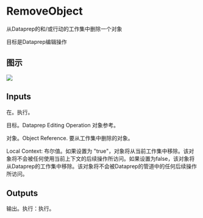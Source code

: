 # RemoveObject

从Dataprep的和/或行动的工作集中删除一个对象

目标是Dataprep编辑操作

## 图示

![]($-20221218-18353906.png)

## Inputs

在。执行。

目标。Dataprep Editing Operation 对象参考。

对象。Object Reference. 要从工作集中删除的对象。

Local Context: 布尔值。如果设置为 "true"，对象将从当前工作集中移除。该对象将不会被任何使用当前上下文的后续操作所访问。如果设置为false，该对象将从Dataprep的工作集中移除。该对象将不会被Dataprep的管道中的任何后续操作所访问。 

## Outputs

输出。执行：执行。
